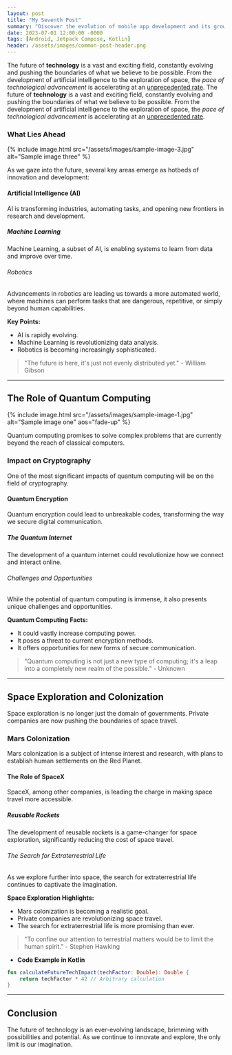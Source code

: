 ```yaml
---
layout: post
title: "My Seventh Post"
summary: "Discover the evolution of mobile app development and its growing influence in the digital era."
date: 2023-07-01 12:00:00 -0000
tags: [Android, Jetpack Compose, Kotlin]
header: /assets/images/common-post-header.png
---
```


The future of **technology** is a vast and exciting field, constantly evolving and pushing the boundaries of what we believe to be possible. From the development of artificial intelligence to the exploration of space, the *pace of technological advancement* is accelerating at an <u>unprecedented rate</u>. The future of **technology** is a vast and exciting field, constantly evolving and pushing the boundaries of what we believe to be possible. From the development of artificial intelligence to the exploration of space, the *pace of technological advancement* is accelerating at an <u>unprecedented rate</u>.

### What Lies Ahead

{% include image.html src="/assets/images/sample-image-3.jpg" alt="Sample image three" %}

As we gaze into the future, several key areas emerge as hotbeds of innovation and development:

#### Artificial Intelligence (AI)
AI is transforming industries, automating tasks, and opening new frontiers in research and development.

##### Machine Learning
Machine Learning, a subset of AI, is enabling systems to learn from data and improve over time.

###### Robotics
Advancements in robotics are leading us towards a more automated world, where machines can perform tasks that are dangerous, repetitive, or simply beyond human capabilities.

**Key Points:**
- AI is rapidly evolving.
- Machine Learning is revolutionizing data analysis.
- Robotics is becoming increasingly sophisticated.

> "The future is here, it's just not evenly distributed yet." - William Gibson

---

## The Role of Quantum Computing

{% include image.html src="/assets/images/sample-image-1.jpg" alt="Sample image one" aos="fade-up" %}

Quantum computing promises to solve complex problems that are currently beyond the reach of classical computers.

### Impact on Cryptography
One of the most significant impacts of quantum computing will be on the field of cryptography.

#### Quantum Encryption
Quantum encryption could lead to unbreakable codes, transforming the way we secure digital communication.

##### The Quantum Internet
The development of a quantum internet could revolutionize how we connect and interact online.

###### Challenges and Opportunities
While the potential of quantum computing is immense, it also presents unique challenges and opportunities.

**Quantum Computing Facts:**
- It could vastly increase computing power.
- It poses a threat to current encryption methods.
- It offers opportunities for new forms of secure communication.

> "Quantum computing is not just a new type of computing; it's a leap into a completely new realm of the possible." - Unknown

---

## Space Exploration and Colonization
Space exploration is no longer just the domain of governments. Private companies are now pushing the boundaries of space travel.

### Mars Colonization
Mars colonization is a subject of intense interest and research, with plans to establish human settlements on the Red Planet.

#### The Role of SpaceX
SpaceX, among other companies, is leading the charge in making space travel more accessible.

##### Reusable Rockets
The development of reusable rockets is a game-changer for space exploration, significantly reducing the cost of space travel.

###### The Search for Extraterrestrial Life
As we explore further into space, the search for extraterrestrial life continues to captivate the imagination.

**Space Exploration Highlights:**
- Mars colonization is becoming a realistic goal.
- Private companies are revolutionizing space travel.
- The search for extraterrestrial life is more promising than ever.

> "To confine our attention to terrestrial matters would be to limit the human spirit." - Stephen Hawking

* **Code Example in Kotlin**

```kotlin
fun calculateFutureTechImpact(techFactor: Double): Double {
    return techFactor * 42 // Arbitrary calculation
}
```

---

## Conclusion
The future of technology is an ever-evolving landscape, brimming with possibilities and potential. As we continue to innovate and explore, the only limit is our imagination.